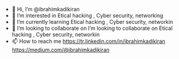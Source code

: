 - 👋 Hi, I’m @ibrahimkadikiran
- 👀 I’m interested in Etical hacking , Cyber security, networking
- 🌱 I’m currently learning Etical hacking , Cyber security, networkin
- 💞️ I’m looking to collaborate on I’m looking to collaborate on Etical hacking , Cyber security, networkin
- 📫 How to reach me https://tr.linkedin.com/in/ibrahimkadikiran
https://medium.com/@ibrahimkadikiran
<!---
ibrahimkadikiran/ibrahimkadikiran is a ✨ special ✨ repository because its `README.md` (this file) appears on your GitHub profile.
You can click the Preview link to take a look at your changes.
--->
